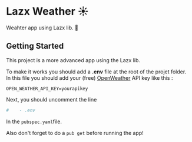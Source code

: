 # Lazx Weather ☀️

Weahter app using Lazx lib. 🦋

## Getting Started

This project is a more advanced app using the Lazx lib. 

To make it works you should add a **.env** file at the root of the projet folder.
In this file you should add your (free) [OpenWeather](https://openweathermap.org/api) API key like this : 
```
OPEN_WEATHER_API_KEY=yourapikey
```
Next, you should uncomment the line 
````yaml
#    - .env
````
In the `pubspec.yaml`file. 

Also don't forget to do a `pub get` before running the app!
